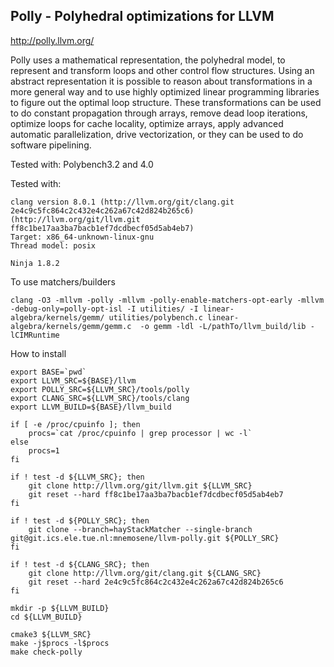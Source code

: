Polly - Polyhedral optimizations for LLVM
-----------------------------------------
http://polly.llvm.org/

Polly uses a mathematical representation, the polyhedral model, to represent and
transform loops and other control flow structures. Using an abstract
representation it is possible to reason about transformations in a more general
way and to use highly optimized linear programming libraries to figure out the
optimal loop structure. These transformations can be used to do constant
propagation through arrays, remove dead loop iterations, optimize loops for
cache locality, optimize arrays, apply advanced automatic parallelization, drive
vectorization, or they can be used to do software pipelining.

Tested with: Polybench3.2 and 4.0

Tested with:
```
clang version 8.0.1 (http://llvm.org/git/clang.git 2e4c9c5fc864c2c432e4c262a67c42d824b265c6) (http://llvm.org/git/llvm.git ff8c1be17aa3ba7bacb1ef7dcdbecf05d5ab4eb7)
Target: x86_64-unknown-linux-gnu
Thread model: posix

Ninja 1.8.2
```

To use matchers/builders

``` 
clang -O3 -mllvm -polly -mllvm -polly-enable-matchers-opt-early -mllvm -debug-only=polly-opt-isl -I utilities/ -I linear-algebra/kernels/gemm/ utilities/polybench.c linear-algebra/kernels/gemm/gemm.c  -o gemm -ldl -L/pathTo/llvm_build/lib -lCIMRuntime 
```


How to install
```
export BASE=`pwd`
export LLVM_SRC=${BASE}/llvm
export POLLY_SRC=${LLVM_SRC}/tools/polly
export CLANG_SRC=${LLVM_SRC}/tools/clang
export LLVM_BUILD=${BASE}/llvm_build

if [ -e /proc/cpuinfo ]; then
    procs=`cat /proc/cpuinfo | grep processor | wc -l`
else
    procs=1
fi

if ! test -d ${LLVM_SRC}; then
    git clone http://llvm.org/git/llvm.git ${LLVM_SRC}
    git reset --hard ff8c1be17aa3ba7bacb1ef7dcdbecf05d5ab4eb7 
fi

if ! test -d ${POLLY_SRC}; then
    git clone --branch=hayStackMatcher --single-branch git@git.ics.ele.tue.nl:mnemosene/llvm-polly.git ${POLLY_SRC}
fi

if ! test -d ${CLANG_SRC}; then
    git clone http://llvm.org/git/clang.git ${CLANG_SRC}
    git reset --hard 2e4c9c5fc864c2c432e4c262a67c42d824b265c6
fi

mkdir -p ${LLVM_BUILD}
cd ${LLVM_BUILD}

cmake3 ${LLVM_SRC}
make -j$procs -l$procs
make check-polly
```

